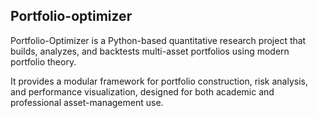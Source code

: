 ## Portfolio-optimizer

Portfolio-Optimizer is a Python-based quantitative research project that builds, analyzes, and backtests multi-asset portfolios using modern portfolio theory.

It provides a modular framework for portfolio construction, risk analysis, and performance visualization, designed for both academic and professional asset-management use.
